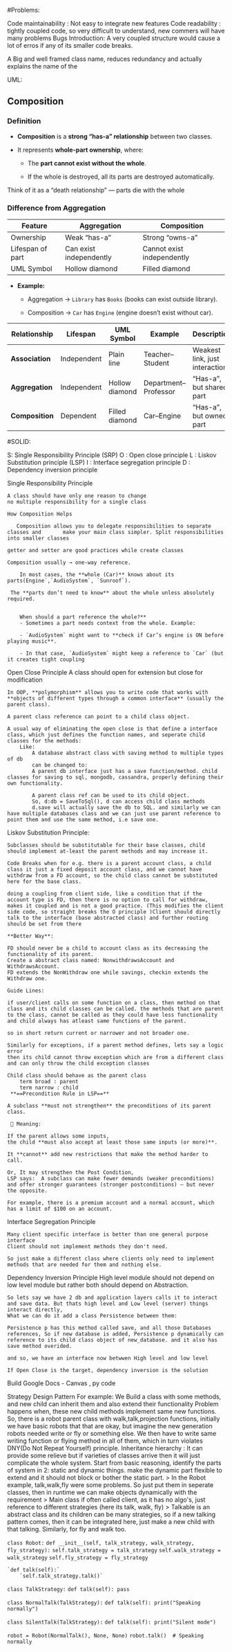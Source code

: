 
#Problems:

Code maintainability : Not easy to integrate new features
Code readability : tightly coupled code, so very difficult to understand, new commers will have many problems
Bugs Introduction: A very coupled structure would cause a lot of erros if any of its smaller code breaks.

A Big and well framed class name, reduces redundancy and actually explains the name of the  

UML:

## **Composition**

### **Definition**

- **Composition** is a **strong “has-a” relationship** between two classes.
    
- It represents **whole-part ownership**, where:
    
    - The **part cannot exist without the whole**.
        
    - If the whole is destroyed, all its parts are destroyed automatically.
        

Think of it as a “death relationship” — parts die with the whole

### **Difference from Aggregation**

|Feature|Aggregation|Composition|
|---|---|---|
|Ownership|Weak “has-a”|Strong “owns-a”|
|Lifespan of part|Can exist independently|Cannot exist independently|
|UML Symbol|Hollow diamond|Filled diamond|

- **Example:**
    
    - Aggregation → `Library` has `Books` (books can exist outside library).
        
    - Composition → `Car` has `Engine` (engine doesn’t exist without car).


|Relationship|Lifespan|UML Symbol|Example|Description|
|---|---|---|---|---|
|**Association**|Independent|Plain line|Teacher–Student|Weakest link, just interaction|
|**Aggregation**|Independent|Hollow diamond|Department–Professor|“Has-a”, but shared part|
|**Composition**|Dependent|Filled diamond|Car–Engine|“Has-a”, but owned part|

#SOLID:

S: Single Responsibility Principle (SRP)
O : Open close principle
L : Liskov Substitution principle (LSP)
I : Interface segregation principle
D : Dependency inversion principle 

Single Responsibility Principle

	A class should have only one reason to change
	no multiple responsibility for a single class
	 
	How Composition Helps

       Composition allows you to delegate responsibilities to separate classes and       make your main class simpler. Split responsibilities into smaller classes

	getter and setter are good practices while create classes
	
	Composition usually → one-way reference.
 
        In most cases, the **whole (Car)** knows about its parts(Engine`,`AudioSystem`, `Sunroof`).
	    
	 The **parts don’t need to know** about the whole unless absolutely required.
		  
	
		When should a part reference the whole?**
		- Sometimes a part needs context from the whole. Example:
	    
	    - `AudioSystem` might want to **check if Car’s engine is ON before playing music**.
	        
	    - In that case, `AudioSystem` might keep a reference to `Car` (but it creates tight coupling

Open Close Principle
	A class should open for extension but close for modification
	
	In OOP, **polymorphism** allows you to write code that works with **objects of different types through a common interface** (usually the parent class).

	A parent class reference can point to a child class object.

	A usual way of eliminating the open close is that define a interface class, which just defines the function names, and seperate child classes for the methods:
		Like: 
			A database abstract class with saving method to multiple types of db 
			can be changed to:
			A parent db interface just has a save function/method. child classes for saving to sql, mongodb, cassandra, properly defining their own functionality.

			A parent class ref can be used to its child object.
			So, d:db = SaveToSql(), d can access child class methods
			d.save will actually save the db to SQL. and similarly we can have multiple databases class and we can just use parent reference to point them and use the same method, i.e save one.

Liskov Substitution Principle:

	Subclasses should be substitutable for their base classes, child should implement at-least the parent methods and may increase it.
	
	Code Breaks when for e.g. there is a parent account class, a child class it just a fixed deposit account class, and we cannot have withdraw from a FD account, so the child class cannot be substituted here for the base class.
	
	doing a coupling from client side, like a condition that if the account type is FD, then there is no option to call for withdraw, makes it coupled and is not a good practice. (This modifies the client side code, so straight breaks the O principle )Client should directly talk to the interface (base abstracted class) and further routing should be set from there
	
	**Better Way**:
	
	FD should never be a child to account class as its decreasing the functionality of its parent.
	Create a abstract class named: NonwithdrawsAccount and WithdrawsAccount.
	FD extends the NonWithdraw one while savings, checkin extends the Withdraw one.
	
	Guide Lines:
	
	if user/client calls on some function on a class, then method on that class and its child classes can be called. the methods that are parent to the class, cannot be called as they could have less functionality and child always has atleast same functions of the parent.
	
	so in short return current or narrower and not broader one.
	
	Similarly for exceptions, if a parent method defines, lets say a logic error
	then its child cannot throw exception which are from a different class and can only throw the child exception classes
	
	Child class should behave as the parent class
		term broad : parent
		term narrow : child
	 **==Precondition Rule in LSP==**
	
  	A subclass **must not strengthen** the preconditions of its parent class.
	
	 🔹 Meaning:
	
	If the parent allows some inputs,  
	the child **must also accept at least those same inputs (or more)**.
	
	It **cannot** add new restrictions that make the method harder to call.

	Or, It may strengthen the Post Condition, 
	LSP says:  A subclass can make fewer demands (weaker preconditions) and offer stronger guarantees (stronger postconditions) — but never the opposite.

	For example, there is a premium account and a normal account, which has a limit of $100 on an account.

Interface Segregation Principle

	Many client specific interface is better than one general purpose interface
	Client should not implement methods they don't need.

	So just make a different class where clients only need to implement methods that are needed for them and nothing else.

Dependency Inversion Principle
	High level module should not depend on low level module but rather both should depend on
	Abstraction.

	So lets say we have 2 db and application layers calls it to interact and save data. But thats high level and Low level (server) things interact directly,
	What we can do it add a class Persistence between them:

	Persistence p has this method called save, and all those Databases references, So if new database is added, Persistence p dynamically can reference to its child class object of new_database. and it also has save method overided. 

	and so, we have an interface now betwwen High level and low level

	If Open Close is the target, dependency inversion is the solution



Build Google Docs - Canvas , py code

Strategy Design Pattern
	For example:
		We Build a class with some methods, and new child can inherit them and also extend their functionality
		Problem happens when, these new child methods implement same new functions.
		So, there is a robot parent class with walk,talk,projection functions, initially we have basic robots that that are okay, but imagine the new generation robots needed write or fly or something else. We then have to write same writing function or flying method in all of them, which in turn violates DNY(Do Not Repeat Yourself) principle.
	Inheritance hierarchy  :
		It can provide some relieve but if varieties of classes arrive then it will just complicate the whole system.
		Start from basic reasoning, identify the parts of system in 2: static and dynamic things. make the dynamic part flexible to extend and it should not block or bother the static part.
			> In the Robot example, talk,walk,fly were some problems. So just put them in seperate classes, then in runtime we can make objects dynamically with the requirement
			>  Main class if often called client, as it has no algo's, just reference to different strategies (here its talk, walk, fly)
			>  Talkable is an abstract class and its children can be many strategies, so if a new talking pattern comes, then it can be integrated here, just make a new child with that talking. Similarly, for fly and walk too.
	
			
`class Robot:`
    `def __init__(self, talk_strategy, walk_strategy, fly_strategy):`
        `self.talk_strategy = talk_strategy`
        `self.walk_strategy = walk_strategy`
        `self.fly_strategy = fly_strategy`

    `def talk(self):`
        `self.talk_strategy.talk()`

`class TalkStrategy:` 
    `def talk(self): pass`

`class NormalTalk(TalkStrategy):` 
    `def talk(self): print("Speaking normally")`

`class SilentTalk(TalkStrategy):` 
    `def talk(self): print("Silent mode")`

`robot = Robot(NormalTalk(), None, None)`
`robot.talk()  # Speaking normally`
			

